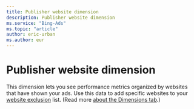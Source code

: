 ```yaml
---
title: Publisher website dimension
description: Publisher website dimension
ms.service: "Bing-Ads"
ms.topic: "article"
author: eric-urban
ms.author: eur
---
```


# Publisher website dimension

This dimension lets you see performance metrics organized by websites that have shown your ads.        Use this data to add specific websites to your [website exclusion](../hlp_BA_PROC_AddExclusions.md) list. (Read more [about the Dimensions tab](../hlp_BA_CONC_AboutDimensionsTab.md).)


